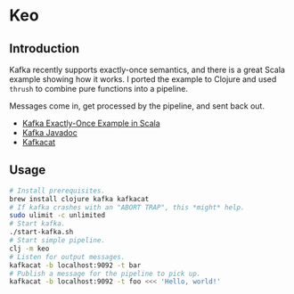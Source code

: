 # Keo

## Introduction

Kafka recently supports exactly-once semantics, and there is a great Scala
example showing how it works. I ported the example to Clojure and used `thrush`
to combine pure functions into a pipeline.

Messages come in, get processed by the pipeline, and sent back out.

* [Kafka Exactly-Once Example in Scala](https://github.com/simplesteph/kafka-0.11-examples/blob/master/src/main/scala/au/com/simplesteph/kafka/kafka0_11/demo/ExactlyOnceLowLevel.scala)
* [Kafka Javadoc](https://kafka.apache.org/0102/javadoc/overview-summary.html)
* [Kafkacat](https://github.com/edenhill/kafkacat)

## Usage

```bash
# Install prerequisites.
brew install clojure kafka kafkacat
# If kafka crashes with an "ABORT TRAP", this *might* help.
sudo ulimit -c unlimited
# Start kafka.
./start-kafka.sh
# Start simple pipeline.
clj -m keo
# Listen for output messages.
kafkacat -b localhost:9092 -t bar
# Publish a message for the pipeline to pick up.
kafkacat -b localhost:9092 -t foo <<< 'Hello, world!'
```
